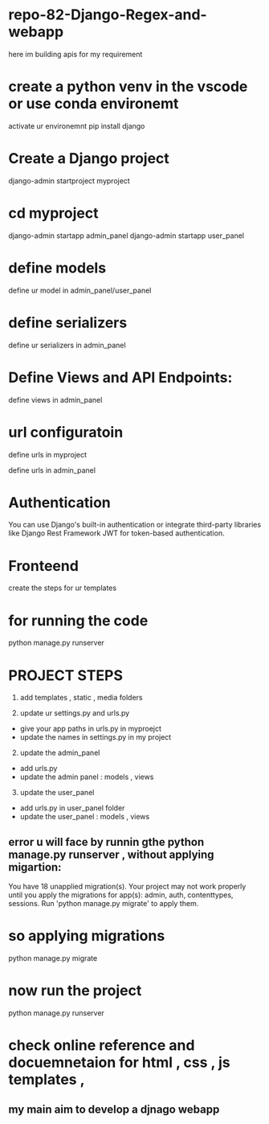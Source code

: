 # repo-82-Django-Regex-and-webapp
here im building apis for my requirement

# create a python venv in the vscode or use conda environemt
activate ur environemnt
pip install django

# Create a Django project
django-admin startproject myproject

# cd myproject
django-admin startapp admin_panel
django-admin startapp user_panel

# define models
define ur model in admin_panel/user_panel

# define serializers
define ur serializers in admin_panel

# Define Views and API Endpoints:
define views in admin_panel

# url configuratoin
define urls in myproject

define urls in admin_panel

# Authentication
You can use Django's built-in authentication or integrate third-party libraries like Django Rest Framework JWT for token-based authentication.

# Fronteend
create the steps for ur templates

# for running the code
python manage.py runserver

# PROJECT STEPS
1. add templates , static , media folders

1. update ur settings.py and urls.py 
* give your app paths in urls.py in myproejct
* update the names in settings.py in my project

2. update the admin_panel
* add urls.py
* update the admin panel : models , views

3. update the user_panel
* add urls.py in user_panel folder
* update the user_panel : models , views

## error u will face by runnin gthe python manage.py runserver , without applying migartion:
You have 18 unapplied migration(s). Your project may not work properly until you apply the migrations for app(s): admin, auth, contenttypes, sessions.
Run 'python manage.py migrate' to apply them.  

# so applying migrations
python manage.py migrate

# now run the project
python manage.py runserver


# check online reference and docuemnetaion for html  , css , js templates , 
## my main aim to develop a djnago webapp